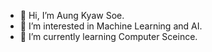 - 👋 Hi, I’m Aung Kyaw Soe.
- 👀 I’m interested in Machine Learning and AI.
- 🌱 I’m currently learning Computer Sceince.
